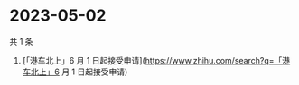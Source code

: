 # 2023-05-02

共 1 条

<!-- BEGIN ZHIHUSEARCH -->
<!-- 最后更新时间 Tue May 02 2023 04:06:57 GMT+0800 (China Standard Time) -->
1. [「港车北上」6 月 1 日起接受申请](https://www.zhihu.com/search?q=「港车北上」6 月 1 日起接受申请)
<!-- END ZHIHUSEARCH -->
